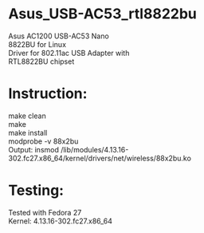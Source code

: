# Asus_USB-AC53_rtl8822bu
  Asus AC1200 USB-AC53 Nano <br />
  8822BU for Linux <br />
  Driver for 802.11ac USB Adapter with <br />
  RTL8822BU chipset <br />
  
# Instruction: 
make clean <br />
make <br />
make install <br />
modprobe -v 88x2bu <br />
Output: insmod /lib/modules/4.13.16-302.fc27.x86_64/kernel/drivers/net/wireless/88x2bu.ko


# Testing:
Tested with Fedora 27 <br />
Kernel: 4.13.16-302.fc27.x86_64 <br />
